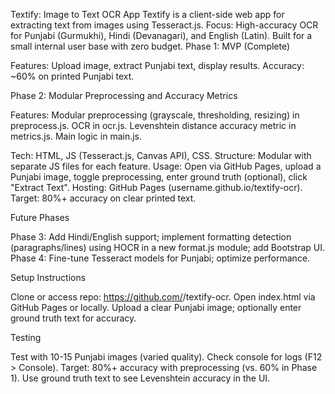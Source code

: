 Textify: Image to Text OCR App
Textify is a client-side web app for extracting text from images using Tesseract.js. Focus: High-accuracy OCR for Punjabi (Gurmukhi), Hindi (Devanagari), and English (Latin). Built for a small internal user base with zero budget.
Phase 1: MVP (Complete)

Features: Upload image, extract Punjabi text, display results.
Accuracy: ~60% on printed Punjabi text.

Phase 2: Modular Preprocessing and Accuracy Metrics

Features:
Modular preprocessing (grayscale, thresholding, resizing) in preprocess.js.
OCR in ocr.js.
Levenshtein distance accuracy metric in metrics.js.
Main logic in main.js.


Tech: HTML, JS (Tesseract.js, Canvas API), CSS.
Structure: Modular with separate JS files for each feature.
Usage: Open via GitHub Pages, upload a Punjabi image, toggle preprocessing, enter ground truth (optional), click "Extract Text".
Hosting: GitHub Pages (username.github.io/textify-ocr).
Target: 80%+ accuracy on clear printed text.

Future Phases

Phase 3: Add Hindi/English support; implement formatting detection (paragraphs/lines) using HOCR in a new format.js module; add Bootstrap UI.
Phase 4: Fine-tune Tesseract models for Punjabi; optimize performance.

Setup Instructions

Clone or access repo: https://github.com/<your-username>/textify-ocr.
Open index.html via GitHub Pages or locally.
Upload a clear Punjabi image; optionally enter ground truth text for accuracy.

Testing

Test with 10-15 Punjabi images (varied quality).
Check console for logs (F12 > Console).
Target: 80%+ accuracy with preprocessing (vs. 60% in Phase 1).
Use ground truth text to see Levenshtein accuracy in the UI.
